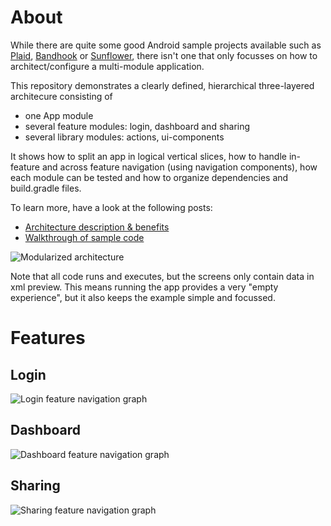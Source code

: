# About
While there are quite some good Android sample projects available such as [Plaid](https://github.com/nickbutcher/plaid), [Bandhook](https://github.com/antoniolg/Bandhook-Kotlin) or [Sunflower](https://github.com/googlesamples/android-sunflower), there isn't one that only focusses on how to architect/configure a multi-module application.

This repository demonstrates a clearly defined, hierarchical three-layered architecure consisting of

- one App module
- several feature modules: login, dashboard and sharing
- several library modules: actions, ui-components

It shows how to split an app in logical vertical slices, how to handle in-feature and across feature navigation (using navigation components), how each module can be tested and how to organize dependencies and build.gradle files.

To learn more, have a look at the following posts:

- [Architecture description & benefits](https://jeroenmols.com/blog/2019/03/18/modularizationarchitecture/)
- [Walkthrough of sample code](https://jeroenmols.com/blog/2019/04/02/modularizationexample/)

![Modularized architecture](https://raw.githubusercontent.com/JeroenMols/ModularizationExample/master/readme/modularized_architecture.png)

Note that all code runs and executes, but the screens only contain data in xml preview. This means running the app provides a very "empty experience", but it also keeps the example simple and focussed.

# Features
## Login
![Login feature navigation graph](https://raw.githubusercontent.com/JeroenMols/ModularizationExample/master/readme/graph_login.jpg)

## Dashboard
![Dashboard feature navigation graph](https://raw.githubusercontent.com/JeroenMols/ModularizationExample/master/readme/graph_dashboard.jpg)

## Sharing
![Sharing feature navigation graph](https://raw.githubusercontent.com/JeroenMols/ModularizationExample/master/readme/graph_sharing.jpg)
